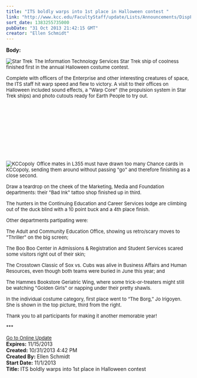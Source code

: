```yaml
---
title: "ITS boldly warps into 1st place in Halloween contest "
link: "http://www.kcc.edu/FacultyStaff/update/Lists/Announcements/DispForm.aspx?ID=1310"
sort_date: 1383255735000
pubDate: "31 Oct 2013 21:42:15 GMT"
creator: "Ellen Schmidt"
---
```


<div><b>Body:</b> <div class="ExternalClass43EC32A411454D699E0C600BDCD5D2AD">
<div>
<p><font size="2"></p>
<div style="float:left;margin-right:6px"><img alt="Star Trek" src="/FacultyStaff/update/PublishingImages/StarTrek.jpg" /></div>
<p>The Information Technology Services Star Trek ship of coolness finished first in the annual Halloween costume contest.</font></p>
<p><font size="2">Complete with officers of the Enterprise and other interesting creatures of space, the ITS staff hit warp speed and flew to victory. A visit to their offices on Halloween included sound effects, a &quot;Warp Core&quot; (the propulsion system in Star Trek ships) and photo cutouts ready for Earth People to try out.</font></p>
<p><font size="2"></font> </p>
<p><font size="2"></font> </p>
<p><font size="2"></font> </p>
<p><font size="2"></font> </p>
<p><font size="2"></font> </p>
<p><font size="2"></p>
<div style="float:left;margin-right:6px"><img alt="KCCopoly" src="/FacultyStaff/update/PublishingImages/KCCopoly.jpg" /></div>
<p>Office mates in L355 must have drawn too many Chance cards in KCCopoly, sending them around without passing &quot;go&quot; and therefore finishing as a close second.</p>
<p></font><font size="2">Draw a teardrop on the cheek of the Marketing, Media and Foundation departments: their &quot;Bad Ink&quot; tattoo shop finished up in third.</font></p>
<p><font size="2">The hunters in the Continuing Education and Career Services lodge are climbing out of the duck blind with a 10 point buck and a 4th place finish.</font></p>
<p><font size="2">Other departments partipating were:</font></p>
<p><font size="2">The Adult and Community Education Office, showing us retro/scary moves to &quot;Thriller&quot; on the big screen;</font></p>
<p><font size="2">The Boo Boo Center in Admissions &amp; Registration and Student Services scared some visitors right out of their skin;</font></p>
<p><font size="2">The Crosstown Classic of Sox vs. Cubs was alive in Business Affairs and Human Resources, even though both teams were buried in June this year; and</font></p>
<p><font size="2">The Hammes Bookstore Geriatric Wing, where some trick-or-treaters might still be watching &quot;Golden Girls&quot; or napping under their pretty shawls.</font></p>
<div style="float:left;margin-right:6px"></div>
<p><font size="2">In the individual costume category, first place went to “The Borg,” Jo Irigoyen. She is shown in the top picture, third from the right.</font></p>
<div>
<div>
<p><font size="2">Thank you to all participants for making it another memorable year!</font></p>
<p><font size="2"></font></p>
<p><font size="2">***</font></p>
<div><font size="2"></font></div>
<div><font size="2"></font></div>
<div><font size="2"></font></div>
<div><font size="2"></font></div>
<div><font size="2"></font></div>
<div><font size="2"></font></div>
<div><font size="2"></font></div>
<div><font size="2"></font></div>
<div><font size="2"></font></div>
<div><a href="/FacultyStaff/update/Pages/dailyupdate.aspx"><font size="2">Go to Online Update</font></a></div>
<div><font size="2"></font></div></div></div></div></div></div>
<div><b>Expires:</b> 11/15/2013</div>
<div><b>Created:</b> 10/31/2013 4:42 PM</div>
<div><b>Created By:</b> Ellen Schmidt</div>
<div><b>Start Date:</b> 11/1/2013</div>
<div><b>Title:</b> ITS boldly warps into 1st place in Halloween contest </div>
